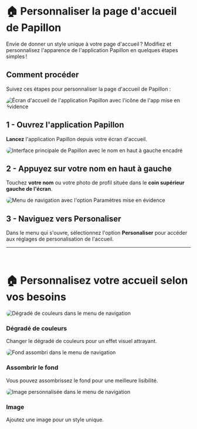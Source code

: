 # 🏠 Personnaliser la page d'accueil de Papillon

Envie de donner un style unique à votre page d'accueil ? Modifiez et personnalisez l'apparence de l'application Papillon en quelques étapes simples !

## Comment procéder

Suivez ces étapes pour personnaliser la page d'accueil de Papillon :

<img src="/articles/assets/313105/1.png" alt="Écran d'accueil de l'application Papillon avec l'icône de l'app mise en évidence" style="border-radius: 42px; max-width: 100%; height: auto;">

## 1 - **Ouvrez** l'application Papillon

**Lancez** l'application Papillon depuis votre écran d'accueil.

<img src="/articles/assets/313105/2.png" alt="Interface principale de Papillon avec le nom en haut à gauche encadré" style="border-radius: 42px; max-width: 100%; height: auto;">

## 2 - Appuyez sur **votre nom** en haut à gauche

Touchez **votre nom** ou votre photo de profil située dans le **coin supérieur gauche de l'écran**.

<img src="/articles/assets/313105/3.png" alt="Menu de navigation avec l'option Paramètres mise en évidence" style="border-radius: 42px; max-width: 100%; height: auto;">

## 3 - Naviguez vers **Personaliser**

Dans le menu qui s'ouvre, sélectionnez l'option **Personaliser** pour accéder aux réglages de personalisation de l'accueil.

---
‎ 

# 🏠 Personnalisez votre accueil selon vos besoins

<img src="/articles/assets/313105/21.png" alt="Dégradé de couleurs dans le menu de navigation" style="border-radius: 42px; max-width: 100%; height: auto;">

### Dégradé de couleurs

Changer le dégradé de couleurs pour un effet visuel attrayant.

<img src="/articles/assets/313105/22.png" alt="Fond assombri dans le menu de navigation" style="border-radius: 42px; max-width: 100%; height: auto;">

### Assombrir le fond

Vous pouvez assombrissez le fond pour une meilleure lisibilité.

<img src="/articles/assets/313105/23.png" alt="Image personnalisée dans le menu de navigation" style="border-radius: 42px; max-width: 100%; height: auto;">

### Image

Ajoutez une image pour un style unique.